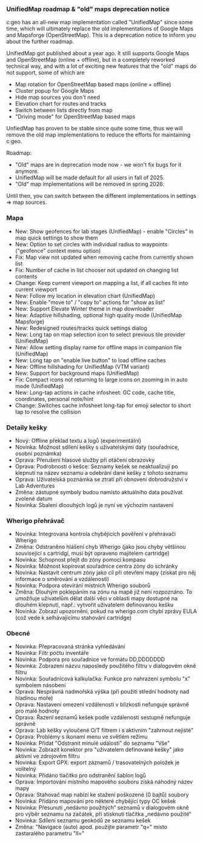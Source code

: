 ### UnifiedMap roadmap & "old" maps deprecation notice
c:geo has an all-new map implementation called "UnifiedMap" since some time, which will ultimately replace the old implementations of Google Maps and Mapsforge (OpenStreetMap). This is a deprecation notice to inform you about the further roadmap.

UnifiedMap got published about a year ago. It still supports Google Maps and OpenStreetMap (online + offline), but in a completely reworked technical way, and with a lot of exciting new features that the "old" maps do not support, some of which are
- Map rotation for OpenStreetMap based maps (online + offline)
- Cluster popup for Google Maps
- Hide map sources you don't need
- Elevation chart for routes and tracks
- Switch between lists directly from map
- "Driving mode" for OpenStreetMap based maps

UnfiedMap has proven to be stable since quite some time, thus we will remove the old map implementations to reduce the efforts for maintaining c:geo.

Roadmap:
- "Old" maps are in deprecation mode now - we won't fix bugs for it anymore.
- UnifiedMap will be made default for all users in fall of 2025.
- "Old" map implementations will be removed in spring 2026.

Until then, you can switch between the different implementations in settings => map sources.

### Mapa
- New: Show geofences for lab stages (UnifiedMap) - enable "Circles" in map quick settings to show them
- New: Option to set circles with individual radius to waypoints ("geofence" context menu option)
- Fix: Map view not updated when removing cache from currently shown list
- Fix: Number of cache in list chooser not updated on changing list contents
- Change: Keep current viewport on mapping a list, if all caches fit into current viewport
- New: Follow my location in elevation chart (UnifiedMap)
- New: Enable "move to" / "copy to" actions for "show as list"
- New: Support Elevate Winter theme in map downloader
- New: Adaptive hillshading, optional high quality mode (UnifiedMap Mapsforge)
- New: Redesigned routes/tracks quick settings dialog
- New: Long tap on map selection icon to select previous tile provider (UnifiedMap)
- New: Allow setting display name for offline maps in companion file (UnifiedMap)
- New: Long tap on "enable live button" to load offline caches
- New: Offline hillshading for UnifiedMap (VTM variant)
- New: Support for background maps (UnifiedMap)
- Fix: Compact icons not returning to large icons on zooming in in auto mode (UnifiedMap)
- New: Long-tap actions in cache infosheet: GC code, cache title, coordinates, personal note/hint
- Change: Switches cache infosheet long-tap for emoji selector to short tap to resolve the collision

### Detaily kešky
- Nový: Offline překlad textu a logů (experimentální)
- Novinka: Možnost sdílení kešky s uživatelskými daty (souřadnice, osobní poznámka)
- Oprava: Přerušení hlasové služby při otáčení obrazovky
- Oprava: Podrobnosti o kešce: Seznamy kešek se neaktualizují po klepnutí na název seznamu a odebrání dané kešky z tohoto seznamu
- Oprava: Uživatelská poznámka se ztratí při obnovení dobrodružství v Lab Adventures
- Změna: zástupné symboly budou namísto aktuálního data používat zvolené datum
- Novinka: Sbalení dloouhých logů je nyní ve výchozím nastavení

### Wherigo přehrávač
- Novinka: Integrovaná kontrola chybějících pověření v přehrávači Wherigo
- Změna: Odstraněno hlášení chyb Wherigo (jako jsou chyby většinou související s cartridgí, musí být opraveno majitelem cartridge)
- Novinka: Schopnost přejít do zóny pomocí kompasu
- Novinka: Možnost kopírovat souřadnice centra zóny do schránky
- Novinka: Nastavit centrum zóny jako cíl při otevření mapy (získat pro něj informace o směrování a vzdálenosti)
- Novinka: Podpora otevírání místních Wherigo souborů
- Změna: Dlouhým poklepáním na zónu na mapě již není rozpoznáno. To umožňuje uživatelům dělat další věci v oblasti mapy dostupné na dlouhém klepnutí, např.: vytvořit uživatelem definovanou kešku
- Novinka: Zobrazí upozornění, pokud na wherigo.com chybí zprávy EULA (což vede k selhávajícímu stahování cartridge)

### Obecné
- Novinka: Přepracovaná stránka vyhledávání
- Novinka: Filtr počtu inventáře
- Novinka: Podpora pro souřadnice ve formátu DD,DDDDDDD
- Novinka: Zobrazení názvu naposledy použitého filtru v dialogovém okně filtru
- Novinka: Souřadnicová kalkulačka: Funkce pro nahrazení symbolu "x" symbolem násobení
- Oprava: Nesprávná nadmořská výška (při použití střední hodnoty nad hladinou moře)
- Oprava: Nastavení omezení vzdálenosti v blízkosti nefunguje správně pro malé hodnoty
- Oprava: Řazení seznamů kešek podle vzdálenosti sestupně nefunguje správně
- Oprava: Lab kešky vyloučené O/T filtrem i s aktivním "zahrnout nejisté"
- Oprava: Problémy s ikonami menu ve světlém režimu
- Novinka: Přidat "Odstranit minulé události" do seznamu "Vše"
- Novinka: Zobrazit konektor pro "uživatelem definované kešky" jako aktivní ve zdrojovém filtru
- Novinka: Export GPX: export záznamů / trasovatelných položek je volitelný
- Novinka: Přidáno tlačítko pro odstranění šablon logů
- Oprava: Importování místního mapového souboru získá náhodný název mapy
- Oprava: Stahovač map nabízí ke stažení poškozené (0 bajtů) soubory
- Novinka: Přidáno mapování pro některé chybějící typy OC kešek
- Novinka: Přesunutí „nedávno použitých“ seznamů v dialogovém okně pro výběr seznamu na začátek, při stisknutí tlačítka „nedávno použité“
- Novinka: Sdílení seznamu geokódů ze seznamu kešek
- Změna: "Navigace (auto) apod. použijte parametr "q=" místo zastaralého parametru "ll="
